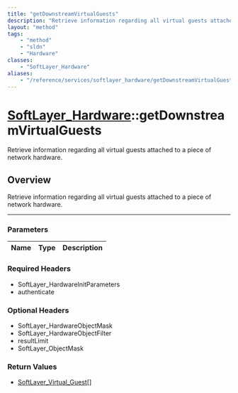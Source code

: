 ```yaml
---
title: "getDownstreamVirtualGuests"
description: "Retrieve information regarding all virtual guests attached to a piece of network hardware."
layout: "method"
tags:
    - "method"
    - "sldn"
    - "Hardware"
classes:
    - "SoftLayer_Hardware"
aliases:
    - "/reference/services/softlayer_hardware/getDownstreamVirtualGuests"
---
```

# [SoftLayer_Hardware](/reference/services/SoftLayer_Hardware)::getDownstreamVirtualGuests

Retrieve information regarding all virtual guests attached to a piece of network hardware.


## Overview 
Retrieve information regarding all virtual guests attached to a piece of network hardware.

-----

### Parameters 
|Name | Type | Description |
| --- | --- | --- |


### Required Headers
* SoftLayer_HardwareInitParameters
* authenticate


### Optional Headers
* SoftLayer_HardwareObjectMask
* SoftLayer_HardwareObjectFilter
* resultLimit
* SoftLayer_ObjectMask

### Return Values
* <a href='/reference/datatypes/SoftLayer_Virtual_Guest'>SoftLayer_Virtual_Guest[] </a>




